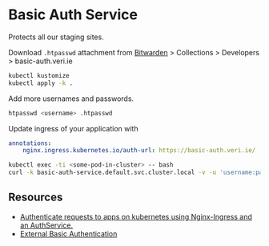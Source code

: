 # Basic Auth Service

Protects all our staging sites.

Download `.htpasswd` attachment from [Bitwarden](https://bitwarden.veri.ie) > Collections > Developers > basic-auth.veri.ie

```sh
kubectl kustomize
kubectl apply -k .
```

Add more usernames and passwords.

```sh
htpasswd <username> .htpasswd
```

Update ingress of your application with

```yaml
annotations:
    nginx.ingress.kubernetes.io/auth-url: https://basic-auth.veri.ie/
```

```sh
kubectl exec -ti <some-pod-in-cluster> -- bash
curl -k basic-auth-service.default.svc.cluster.local -v -u 'username:password'
```

## Resources

- [Authenticate requests to apps on kubernetes using Nginx-Ingress and an AuthService.](https://medium.com/@ankit.wal/authenticate-requests-to-apps-on-kubernetes-using-nginx-ingress-and-an-authservice-37bf189670ee)
- [External Basic Authentication](https://kubernetes.github.io/ingress-nginx/examples/auth/external-auth/)

